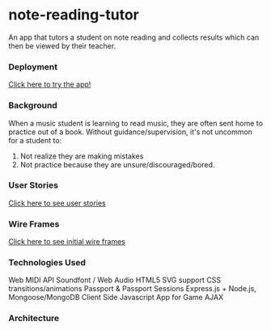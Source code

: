 # note-reading-tutor
An app that tutors a student on note reading and collects results which can then be viewed by their teacher.

### Deployment
[Click here to try the app!](http://morning-beach-79584.herokuapp.com/)

### Background
When a music student is learning to read music, they are often sent home to practice out of a book. Without guidance/supervision, it's not uncommon for a student to:

1. Not realize they are making mistakes
2. Not practice because they are unsure/discouraged/bored.

### User Stories
[Click here to see user stories](https://github.com/dctabion/note-reading-tutor/blob/master/documentation/UserStories.md)

### Wire Frames
[Click here to see initial wire frames](https://github.com/dctabion/note-reading-tutor/tree/master/documentation/wireframes)

### Technologies Used
Web MIDI API
Soundfont / Web Audio
HTML5 SVG support
CSS transitions/animations
Passport & Passport Sessions
Express.js + Node.js, Mongoose/MongoDB
Client Side Javascript App for Game
AJAX

### Architecture
